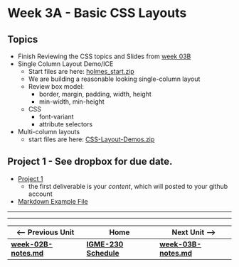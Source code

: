 # Week 3A - Basic CSS Layouts

## Topics
- Finish Reviewing the CSS topics and Slides from [week 03B](week-03B-notes.md)
- Single Column Layout Demo/ICE
    - Start files are here: [holmes_start.zip](https://github.com/tonethar/IGME-230-Master/blob/master/exercises/week-4/holmes_start.zip)
    - We are building a reasonable looking single-column layout
    - Review box model:
        - border, margin, padding, width, height
        - min-width, min-height
    - CSS
        - font-variant
        - attribute selectors
 - Multi-column layouts
    - start files are here: [CSS-Layout-Demos.zip](https://github.com/tonethar/IGME-230-Master/blob/master/exercises/week-4/CSS-Layout-Demos.zip)

## Project 1 - See dropbox for due date.
- [Project 1](../projects/project-1.md)
    - the first deliverable is your *content*, which will posted to your github account
- [Markdown Example File](../projects/_supporting-files/steam-invaders-demo.md.zip)

<hr><hr>

| <-- Previous Unit | Home | Next Unit -->
| --- | --- | --- 
| [**week-02B-notes.md**](week-02B-notes.md)     |  [**IGME-230 Schedule**](../schedule.md) | [**week-03B-notes.md**](week-03B-notes.md)
